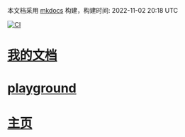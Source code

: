 <link rel="stylesheet" href="_static/css/main.css">
<ins class="adsbygoogle" style="display:block" data-ad-client="ca-pub-6890694312814945" data-ad-slot="5473692530" data-ad-format="auto"  data-full-width-responsive="true"></ins>

本文档采用 [mkdocs](https://github.com/mkdocs/mkdocs) 构建，构建时间: 2022-11-02 20:18 UTC 

[![CI](https://github.com/yunwan1x/awesome-cn/actions/workflows/main.yml/badge.svg)](https://github.com/yunwan1x/awesome-cn/actions/workflows/main.yml)


# [我的文档](https://yunwan1x.github.io/my-document/)
# [playground](https://yunwan1x.github.io/playground/)
# [主页](https://yunwan1x.github.io/)
